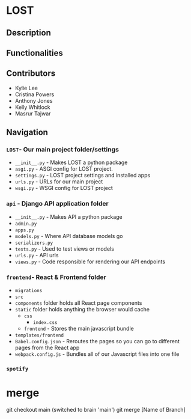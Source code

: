 # LOST
## Description 
## Functionalities
## Contributors 
- Kylie Lee 
- Cristina Powers
- Anthony Jones
- Kelly Whitlock
- Masrur Tajwar


## Navigation
### `LOST`- Our main project folder/settings 
* `__init__.py` - Makes LOST a python package 
* `asgi.py` - ASGI config for LOST project.
* `settings.py` - LOST project settings and installed apps
* `urls.py` - URLs for our main project 
*  `wsgi.py` - WSGI config for LOST project
### `api` - Django API application folder 
* `__init__.py` - Makes API a python package 
* `admin.py`
* `apps.py`
* `models.py` - Where API database models go 
* `serializers.py`
* `tests.py` - Used to test views or models 
* `urls.py` - API urls 
* `views.py` - Code responsible for rendering our API endpoints
### `frontend`- React & Frontend folder
* `migrations`
* `src` 
* `components` folder holds all React page components 
* `static` folder holds anything the browser would cache 
  * `css`
    * `index.css` 
  *  `frontend` - Stores the main javascript bundle
* `templates/frontend` 
* `Babel.config.json` - Reroutes the pages so you can go to different pages from the React app 
* `webpack.config.js` - Bundles all of our Javascript files into one file 
### `spotify`
# merge
git checkout main (switched to brain 'main')
git merge [Name of Branch]
